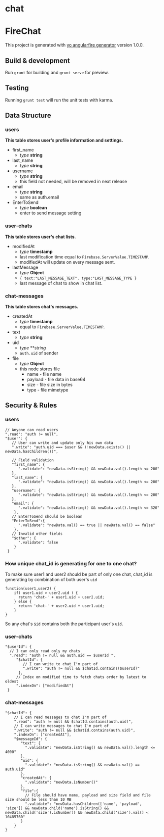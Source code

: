 

# chat
# FireChat

This project is generated with [yo angularfire generator](https://github.com/yeoman/generator-angular)
version 1.0.0.


## Build & development

Run `grunt` for building and `grunt serve` for preview.


## Testing

Running `grunt test` will run the unit tests with karma.


## Data Structure
### users
**This table stores user's profile information and settings.**
* first_name
  * _type_ **string**
* last_name
  * _type_ **string**
* username
  * _type_ **string**
  * this field not needed, will be removed in next release
* email
  * _type_ **string**
  * same as auth.email  
* EnterToSend
  * _type_ **boolean**
  * enter to send message setting

### user-chats
**This table stores user's chat lists.**
* modifiedAt
  * _type_ **timestamp**
  * last modification time equal to `Firebase.ServerValue.TIMESTAMP`.
  * modifiedAt will update on every message sent.
* lastMessage
  * _type_ **Object**
  * `{ text:"LAST_MESSAGE_TEXT", type:"LAST_MESSAGE_TYPE }`
  * last message of chat to show in chat list.

### chat-messages
**This table stores chat's messages.**
* createdAt
  * _type_ **timestamp**
  * equal to `Firebase.ServerValue.TIMESTAMP`.
* text
  * _type_ **string**
* uid
  * _type_ **str*ing*
  * `auth.uid` of sender
* file
  * _type_ **Object**
  * this node stores file
    * name - file name
    * payload - file data in base64
    * size - file size in bytes
    * type - file mimetype



## Security & Rules
### users
```
// Anyone can read users
".read": "auth != null",
"$user": {
   // User can write and update only his own data
   ".write": "auth.uid === $user && (!newData.exists() || newData.hasChildren())",
   
   // Field validation
   "first_name": {
      ".validate": "newData.isString() && newData.val().length <= 200"
   },
   "last_name": {
      ".validate": "newData.isString() && newData.val().length <= 200"
   },
   "username": {
      ".validate": "newData.isString() && newData.val().length <= 200"
   },
   "email": {
      ".validate": "newData.isString() && newData.val().length <= 320"
    },
   // EnterToSend should be boolean
   "EnterToSend":{
      ".validate": "newData.val() == true || newData.val() == false"
    },
   // Invalid other fields
   "$other": {
      ".validate": false
    }
 }
```

### How unique chat_id is generating for one to one chat?
To make sure user1 and user2 should be part of only one chat, chat_id is generating by combination of both user's `uid`
```
function(user1,user2) {
    if( user1.uid > user2.uid ) {
      return 'chat-' + user1.uid + user2.uid;
    } else {
      return 'chat-' + user2.uid + user1.uid;
    }
}
```
So any chat's `$id` contains both the participant user's `uid`.


### user-chats
```
"$userId": {
  // I can only read only my chats
  ".read": "auth != null && auth.uid == $userId ",
     "$chatId": {
        // I can write to chat I'm part of
        ".write": "auth != null && $chatId.contains($userId)"
      },
     // Index on modified time to fetch chats order by latest to oldest
     ".indexOn": ["modifiedAt"]
 }
```

### chat-messages
```
"$chatId": {
    // I can read messages to chat I'm part of
    ".read": "auth != null && $chatId.contains(auth.uid)",
    // I can write messages to chat I'm part of
    ".write": "auth != null && $chatId.contains(auth.uid)",
    ".indexOn": ["createdAt"],
    "$messageId": {
       "text": {
         ".validate": "newData.isString() && newData.val().length <= 4000"
       },
       "uid": {
         ".validate": "newData.isString() && newData.val() == auth.uid"
       },
       "createdAt": {
         ".validate": "newData.isNumber()"
       },
       "file":{
         // File should have name, payload and size field and file size should be less than 10 MB
         ".validate": "newData.hasChildren(['name', 'payload', 'size']) && newData.child('name').isString() &&  newData.child('size').isNumber() && newData.child('size').val() < 10485760"
       }
    }
}
```
